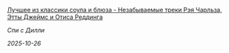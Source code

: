 <!--2025-10-26 06:01:00-->
<div class="yb">
  <a class="nodecor" href="/index.html?rok-muzyka/luchshee_iz_klassiki_soula_i_bljuza_-_nezabyvaemye_treki_reya_charlza_etty_djejms_i_otisa_reddinga">
    <img class="preview" data-videoid="https://rutube.ru/play/embed/http://rutube.ru/video/db03face1ae58c73ccf1193f1441c8f8/" src="http://pic.rutubelist.ru/video/2025-10-26/e2/55/e255424e439044c59aa521ebda4455c7.jpg" align="left" alt="">
  </a>
  <div class="inlbl text">
    <p><a class="nodecor" href="/index.html?rok-muzyka/luchshee_iz_klassiki_soula_i_bljuza_-_nezabyvaemye_treki_reya_charlza_etty_djejms_i_otisa_reddinga">Лучшее из классики соула и блюза - Незабываемые треки Рэя Чарльза, Этты Джеймс и Отиса Реддинга</a></p>
    <p><i class="smaller2">Спи с Дилли</i></p>
    <i class="smaller3">2025-10-26</i>
  </div>
</div>

